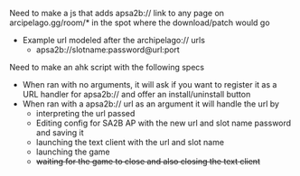 Need to make a js that adds apsa2b:// link to any page on arcipelago.gg/room/* in the spot where the download/patch would go
 - Example url modeled after the archipelago:// urls
	- apsa2b://slotname:password@url:port

Need to make an ahk script with the following specs
 - When ran with no arguments, it will ask if you want to register it as a URL handler for apsa2b:// and offer an install/uninstall button
 - When ran with a apsa2b:// url as an argument it will handle the url by	
	- interpreting the url passed 
	- Editing config for SA2B AP with the new url and slot name password and saving it
	- launching the text client with the url and slot name
	- launching the game
	- ~~waiting for the game to close and also closing the text client~~
